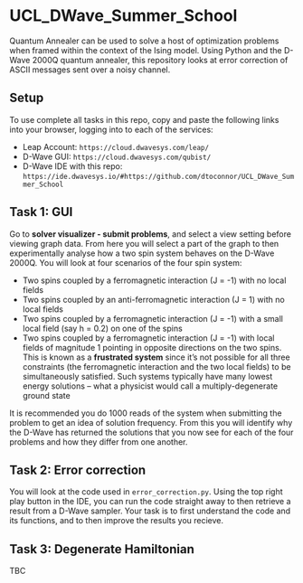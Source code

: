 # UCL_DWave_Summer_School
Quantum Annealer can be used to solve a host of optimization problems when framed within the context of the Ising model. Using Python and the D-Wave 2000Q quantum annealer, this repository looks at error correction of ASCII messages sent over a noisy channel.

## Setup
To use complete all tasks in this repo, copy and paste the following links into your browser, logging into to each of the services:
- Leap Account: ```https://cloud.dwavesys.com/leap/```
- D-Wave GUI: ```https://cloud.dwavesys.com/qubist/```
- D-Wave IDE with this repo: ```https://ide.dwavesys.io/#https://github.com/dtoconnor/UCL_DWave_Summer_School```

## Task 1: GUI
Go to **solver visualizer - submit problems**, and select a view setting before viewing graph data. From here you will select a part of the graph to then experimentally analyse how a two spin system behaves on the D-Wave 2000Q. You will look at four scenarios of the four spin system:
- Two spins coupled by a ferromagnetic interaction (J = -1) with no local fields
- Two spins coupled by an anti-ferromagnetic interaction (J = 1) with no local fields
- Two spins coupled by a ferromagnetic interaction (J = -1) with a small local field (say h = 0.2) on one of the spins
- Two spins coupled by a ferromagnetic interaction (J = -1) with local fields of magnitude 1 pointing in opposite directions on the two spins. This is known as a **frustrated system** since it’s not possible for all three constraints (the ferromagnetic interaction and the two local fields) to be simultaneously satisfied. Such systems typically have many lowest energy solutions – what a physicist would call a multiply-degenerate ground state

It is recommended you do 1000 reads of the system when submitting the problem to get an idea of solution frequency. From this you will identify why the D-Wave has returned the solutions that you now see for each of the four problems and how they differ from one another.

## Task 2: Error correction
You will look at the code used in ``error_correction.py``. Using the top right play button in the IDE, you can run the code straight away to then retrieve a result from a D-Wave sampler. Your task is to first understand the code and its functions, and to then improve the results you recieve.

## Task 3: Degenerate Hamiltonian 
TBC

